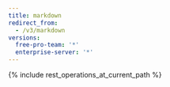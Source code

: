 ```yaml
---
title: markdown
redirect_from:
  - /v3/markdown
versions:
  free-pro-team: '*'
  enterprise-server: '*'
---
```


{% include rest_operations_at_current_path %}
